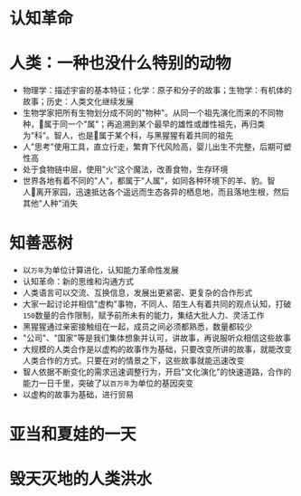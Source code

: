 #   认知革命

#  人类：一种也没什么特别的动物
-   物理学：描述宇宙的基本特征；化学：原子和分子的故事；生物学：有机体的故事；历史：人类文化继续发展
-   生物学家把所有生物划分成不同的"物种"。从同一个祖先演化而来的不同物种，属于同一个"属"；再追溯到某个最早的雄性或雌性祖先，再归类为"科"。智人，也是属于某个科，与黑猩猩有着共同的祖先
-   人"思考"使用工具，直立行走，繁育下代风险高，婴儿出生不完整，后期可塑性高
-   处于食物链中层，使用"火"这个魔法，改善食物，生存环境
-   世界各地有着不同的"人"，都属于"人属"，如同各种环境下的羊、豹。智人离开家园，迅速抵达各个遥远而生态各异的栖息地，而且落地生根，然后其他"人种"消失

#  知善恶树
-   以`万年`为单位计算进化，认知能力革命性发展
-   认知革命：新的思维和沟通方式
-   人类语言可以交流、互换信息，发展出更紧密、更复杂的合作形式
-   大家一起讨论并相信"虚构"事物，不同人、陌生人有着共同的观点认知，打破`150`数量的合作限制，赋予前所未有的能力，集结大批人力、灵活工作
-   黑猩猩通过亲密接触组在一起，成员之间必须都熟悉，数量都较少
-   "公司"、"国家"等是我们集体想象并认可，讲故事，再说服听众相信这些故事
-   大规模的人类合作是以虚构的故事作为基础，只要改变所讲的故事，就能改变人类合作的方式。只要在对的情景之下，这些故事就能迅速改变
-   智人依据不断变化的需求迅速调整行为，开启"文化演化"的快速道路，合作的能力一日千里，突破了以`百万年`为单位的基因突变
-   以虚构的故事为基础，进行贸易


#  亚当和夏娃的一天



#  毁天灭地的人类洪水